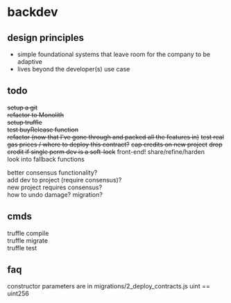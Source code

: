 # backdev  

## design principles  
- simple foundational systems that leave room for the company to be adaptive
- lives beyond the developer(s) use case

## todo  
~~setup a git~~  
~~refactor to Monolith~~  
~~setup truffle~~  
~~test buyRelease function~~  
~~refactor (now that I've gone through and packed all the features in)~~
~~test real gas prices / where to deploy this contract?~~
~~cap credits on new project~~
~~drop credit if single perm dev is a soft-lock~~
front-end!
share/refine/harden  
look into fallback functions  

better consensus functionality?  
add dev to project (require consensus)?  
new project requires consensus?  
how to undo damage? migration?


## cmds  
truffle compile  
truffle migrate  
truffle test  

## faq  
constructor parameters are in migrations/2_deploy_contracts.js 
uint == uint256  